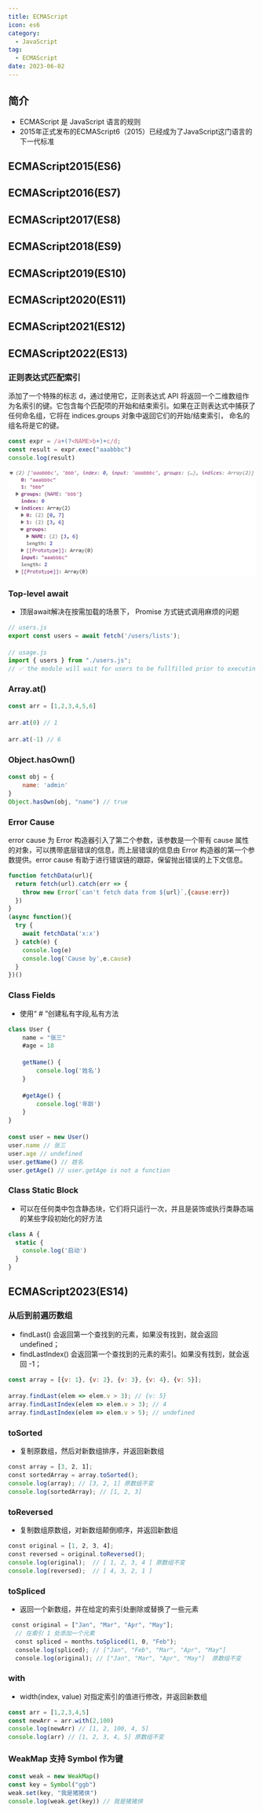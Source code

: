 ```yaml
---
title: ECMAScript
icon: es6
category:
  - JavaScript
tag:
  - ECMAScript
date: 2023-06-02
---
```

## 简介
- ECMAScript 是 JavaScript 语言的规则
- 2015年正式发布的ECMAScript6（2015）已经成为了JavaScript这门语言的下一代标准
## ECMAScript2015(ES6)
## ECMAScript2016(ES7)
## ECMAScript2017(ES8)
## ECMAScript2018(ES9)
## ECMAScript2019(ES10)
## ECMAScript2020(ES11)
## ECMAScript2021(ES12)
## ECMAScript2022(ES13)
### 正则表达式匹配索引
添加了一个特殊的标志 d，通过使用它，正则表达式 API 将返回一个二维数组作为名索引的键。它包含每个匹配项的开始和结束索引。如果在正则表达式中捕获了任何命名组，它将在 indices.groups 对象中返回它们的开始/结束索引， 命名的组名将是它的键。
```js
const expr = /a+(?<NAME>b+)+c/d;
const result = expr.exec("aaabbbc")
console.log(result)
```
![结果](../../.vuepress/public/assets/images/es2022_01.png)
### Top-level await
- 顶层await解决在按需加载的场景下， Promise 方式链式调用麻烦的问题
```js
// users.js
export const users = await fetch('/users/lists');

// usage.js
import { users } from "./users.js";
// ✅ the module will wait for users to be fullfilled prior to executing any code
```
### Array.at()
```js
const arr = [1,2,3,4,5,6]

arr.at(0) // 1

arr.at(-1) // 6
```
### Object.hasOwn()
```js
const obj = {
    name: 'admin'
}
Object.hasOwn(obj, "name") // true
```
### Error Cause
error cause 为 Error 构造器引入了第二个参数，该参数是一个带有 cause 属性的对象，可以携带底层错误的信息，而上层错误的信息由 Error 构造器的第一个参数提供。error cause 有助于进行错误链的跟踪，保留抛出错误的上下文信息。
```js
function fetchData(url){
  return fetch(url).catch(err => {
    throw new Error(`can't fetch data from ${url}`,{cause:err})
  })
}
(async function(){
  try {
    await fetchData('x:x')
  } catch(e) {
    console.log(e)
    console.log('Cause by',e.cause)
  }
})()
```
### Class Fields
- 使用“ # ”创建私有字段,私有方法
```js
class User {
    name = "张三"
    #age = 18

    getName() {
        console.log('姓名')
    }
    
    #getAge() {
        console.log('年龄')
    }
}

const user = new User()
user.name // 张三
user.age // undefined
user.getName() // 姓名
user.getAge() // user.getAge is not a function
```
### Class Static Block
- 可以在任何类中包含静态块，它们将只运行一次，并且是装饰或执行类静态端的某些字段初始化的好方法
```js
class A {
  static {
    console.log('启动')
  }
}
```
## ECMAScript2023(ES14)
### 从后到前遍历数组
- findLast() 会返回第一个查找到的元素，如果没有找到，就会返回 undefined；
- findLastIndex() 会返回第一个查找到的元素的索引。如果没有找到，就会返回 -1；
```js
const array = [{v: 1}, {v: 2}, {v: 3}, {v: 4}, {v: 5}];

array.findLast(elem => elem.v > 3); // {v: 5}
array.findLastIndex(elem => elem.v > 3); // 4
array.findLastIndex(elem => elem.v > 5); // undefined
```
### toSorted
- 复制原数组，然后对新数组排序，并返回新数组
```js
const array = [3, 2, 1];
const sortedArray = array.toSorted();
console.log(array); // [3, 2, 1] 原数组不变 
console.log(sortedArray); // [1, 2, 3]
```
### toReversed
- 复制数组原数组，对新数组颠倒顺序，并返回新数组
```js
const original = [1, 2, 3, 4];
const reversed = original.toReversed();
console.log(original);  // [ 1, 2, 3, 4 ] 原数组不变
console.log(reversed);  // [ 4, 3, 2, 1 ]
```
### toSpliced
- 返回一个新数组，并在给定的索引处删除或替换了一些元素
```js
 const original = ["Jan", "Mar", "Apr", "May"];
  // 在索引 1 处添加一个元素
  const spliced = months.toSpliced(1, 0, "Feb");
  console.log(spliced); // ["Jan", "Feb", "Mar", "Apr", "May"]
  console.log(original); // ["Jan", "Mar", "Apr", "May"]  原数组不变
```
### with
- width(index, value) 对指定索引的值进行修改，并返回新数组
```js
const arr = [1,2,3,4,5]
const newArr = arr.with(2,100)
console.log(newArr) // [1, 2, 100, 4, 5]
console.log(arr) // [1, 2, 3, 4, 5] 原数组不变
```
### WeakMap 支持 Symbol 作为键
```js
const weak = new WeakMap()
const key = Symbol("ggb")
weak.set(key, "我是猪猪侠")
console.log(weak.get(key)) // 我是猪猪侠
```
